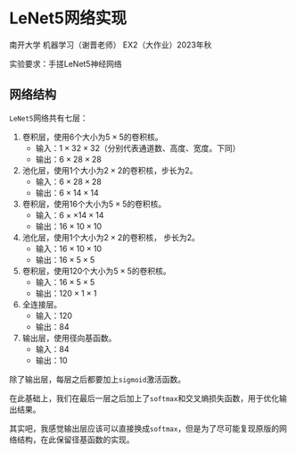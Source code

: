 # LeNet5网络实现

南开大学 机器学习（谢晋老师） EX2（大作业）2023年秋

实验要求：手搓LeNet5神经网络

## 网络结构

`LeNet5`网络共有七层：

1. 卷积层，使用6个大小为$5\times 5$的卷积核。
   + 输入：$1\times32\times32$（分别代表通道数、高度、宽度。下同）
   + 输出：$6\times28\times28$
2. 池化层，使用1个大小为$2\times 2$的卷积核，步长为2。
   + 输入：$6\times28\times28$
   + 输出：$6\times14\times14$
3. 卷积层，使用16个大小为$5\times 5$的卷积核。
   + 输入：$6\times\times14\times14$
   + 输出：$16\times10\times10$
4. 池化层，使用1个大小为$2\times 2$的卷积核， 步长为2。
   + 输入：$16\times10\times10$
   + 输出：$16\times5\times5$
5. 卷积层，使用120个大小为$5\times 5$的卷积核。
   + 输入：$16\times5\times5$
   + 输出：$120\times1\times1$
6. 全连接层。
   + 输入：$120$
   + 输出：$84$
7. 输出层，使用径向基函数。
   + 输入：$84$
   + 输出：$10$

除了输出层，每层之后都要加上`sigmoid`激活函数。

在此基础上，我们在最后一层之后加上了`softmax`和交叉熵损失函数，用于优化输出结果。

其实吧，我感觉输出层应该可以直接换成`softmax`，但是为了尽可能复现原版的网络结构，在此保留径基函数的实现。
